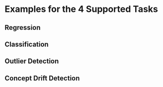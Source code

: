 # Examples for the 4 Supported Tasks

## Regression

## Classification

## Outlier Detection

## Concept Drift Detection

